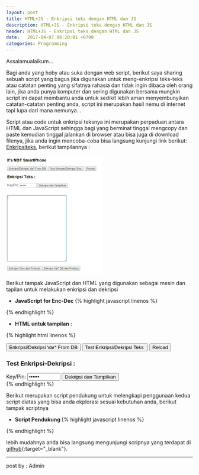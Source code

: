 ```yaml
---
layout: post
title: HTML+JS - Enkripsi teks dengan HTML dan JS
description: HTML+JS - Enkripsi teks dengan HTML dan JS
header: HTML+JS - Enkripsi teks dengan HTML dan JS
date:   2017-04-07 08:20:01 +0700
categories: Programming
---
```

Assalamualaikum...

Bagi anda yang hoby atau suka dengan web script, berikut saya sharing sebuah script yang bagus jika digunakan untuk meng-enkripsi teks-teks atau catatan penting yang sifatnya rahasia dan tidak ingin dibaca oleh orang lain, jika anda punya komputer dan sering digunakan bersama mungkin script ini dapat membantu anda untuk sedikit lebih aman menyembunyikan catatan-catatan penting anda, script ini merupakan hasil nemu di internet tapi lupa dari mana nemunya...

Script atau code untuk enkripsi teksnya ini merupakan perpaduan antara HTML dan JavaScript sehingga bagi yang berminat tinggal mengcopy dan paste kemudian tinggal jalankan di browser atau bisa juga di download filenya, jika anda ingin mencoba-coba bisa langsung kunjungi link berikut: [Enkripsiteks](https://abuisa.github.io/ikhwanelyas/), berikut tampilannya :

![Enkripsi Dekripsi](img/e-d-preview.png "Teeeeest")

Berikut tampak JavaScript dan HTML yang digunakan sebagai mesin dan tapilan  untuk melakukan enkripsi dan dekripsi 
* <b> JavaScript for Enc-Dec </b>
{% highlight javascript linenos %}
<script>
  'use strict';
  class Tea {
      static encrypt(plaintext, password) {
          plaintext = String(plaintext);
          password = String(password);
          if (plaintext.length == 0) return('');
          const v = Tea.strToLongs(Tea.utf8Encode(plaintext));
          const k = Tea.strToLongs(Tea.utf8Encode(password).slice(0,16));
          const cipher = Tea.encode(v, k);
          const ciphertext = Tea.longsToStr(cipher);
          const cipherbase64 = Tea.base64Encode(ciphertext);
          return cipherbase64;
      }
      static decrypt(ciphertext, password) {
          ciphertext = String(ciphertext);
          password = String(password);
          if (ciphertext.length == 0) return('');
          const v = Tea.strToLongs(Tea.base64Decode(ciphertext));
          const k = Tea.strToLongs(Tea.utf8Encode(password).slice(0,16));
          const plain = Tea.decode(v, k);
          const plaintext = Tea.longsToStr(plain);
          const plainUnicode = Tea.utf8Decode(plaintext.replace(/\0+$/,''));
          return plainUnicode;
          //return plaintext;
      }
      static encode(v, k) {
          if (v.length < 2) v[1] = 0;
          const n = v.length;
          const delta = 0x9e3779b9;
          let q = Math.floor(6 + 52/n);
          let z = v[n-1], y = v[0];
          let mx, e, sum = 0;
          while (q-- > 0) {
              sum += delta;
              e = sum>>>2 & 3;
              for (let p = 0; p < n; p++) {
                  y = v[(p+1)%n];
                  mx = (z>>>5 ^ y<<2) + (y>>>3 ^ z<<4) ^ (sum^y) + (k[p&3 ^ e] ^ z);
                  z = v[p] += mx;
              }
          }
          return v;
      }
      static decode(v, k) {
          const n = v.length;
          const delta = 0x9e3779b9;
          const q = Math.floor(6 + 52/n);
          let z = v[n-1], y = v[0];
          let mx, e, sum = q*delta;
          while (sum != 0) {
              e = sum>>>2 & 3;
              for (let p = n-1; p >= 0; p--) {
                  z = v[p>0 ? p-1 : n-1];
                  mx = (z>>>5 ^ y<<2) + (y>>>3 ^ z<<4) ^ (sum^y) + (k[p&3 ^ e] ^ z);
                  y = v[p] -= mx;
              }
              sum -= delta;
          }
          return v;
      }
      static strToLongs(s) {
          const l = new Array(Math.ceil(s.length/4));
          for (let i=0; i<l.length; i++) {
              l[i] = s.charCodeAt(i*4)        + (s.charCodeAt(i*4+1)<<8) +
                  (s.charCodeAt(i*4+2)<<16) + (s.charCodeAt(i*4+3)<<24);
          }
          return l;
      }
      static longsToStr(l) {
          let str = '';
          for (let i=0; i<l.length; i++) {
              str += String.fromCharCode(l[i] & 0xff, l[i]>>>8 & 0xff, l[i]>>>16 & 0xff, l[i]>>>24 & 0xff);
          }
          return str;
      }
      static utf8Encode(str) {
          return unescape(encodeURIComponent(str));
      }
      static utf8Decode(utf8Str) {
          try {
              return decodeURIComponent(escape(utf8Str));
          } catch (e) {
              return utf8Str;
          }
      }
      static base64Encode(str) {
          if (typeof btoa != 'undefined') return btoa(str);
          if (typeof Buffer != 'undefined') return new Buffer(str, 'binary').toString('base64');
          throw new Error('No Base64 Encode');
      }
      static base64Decode(b64Str) {
          if (typeof atob == 'undefined' && typeof Buffer == 'undefined') throw new Error('No base64 decode');
          try {
              if (typeof atob != 'undefined') return atob(b64Str);
              if (typeof Buffer != 'undefined') return new Buffer(b64Str, 'base64').toString('binary');
          } catch (e) {
              throw new Error('Invalid ciphertext');
          }
      }
  }
  /* - - - - - - - - - - - - -  */
  if (typeof module != 'undefined' && module.exports) module.exports = Tea; // ≡ export default Tea
</script>
{% endhighlight %}

* <b> HTML untuk tampilan : </b>

{% highlight html linenos %}
<body onload="clearall();isphone()">

  <div class="utama">
	<p id="jd"></p>
    <input type="submit" value="Enkripsi/Dekripsi Var* From DB" onclick="show_a('main','tes_e')"/>
    <input type="submit" value="Test Enkripsi/Dekripsi Teks " onclick="show_b('main','tes_e')"/>
    <input type="submit" value="Reload" onclick="page_r()"/><br />
    <h3 id="sj">Test Enkripsi-Dekripsi :</h3>
    Key/Pin:
    <input type="password" id="pas" size="8" value="tes123">
    <input type="submit" value="Dekripsi dan Tampilkan" onclick="show_e_str()"/><br />
    <div id="main" style="display:none" border="1"><br>
      
     <br />
      <textarea id="strmain" rows="20" cols="45" width="90%" ondblclick="clearall()">
      </textarea><br /><br />
        <input type="submit" value="Enkripsi Teks dan Printout" onclick="ETAline()"/>
        <input type="submit" value="Dekripsi Var* DB dan Printout" onclick="dw2_page()"/>
      
    </div>
    <div id="tes_e">
      <br />
      <textarea id="str1" rows="6" cols="50" ondblclick="clearall()">
      </textarea><br />
      <textarea id="str2" rows="6" cols="50">
      </textarea><br /><br />
      <input type="submit" value="Enkripsi Teks" onclick="tea_e()"/>
      <input type="submit" value="Dekripsi Teks" onclick="tea_d()"/>&nbsp;&nbsp;|&nbsp;&nbsp;
      <input type="submit" value="Enkripsi dan Printout" onclick="tea_ew()"/><br />
    </div>
  </div>
</body>
{% endhighlight %}

Berikut merupakan script pendukung untuk melengkapi penggunaan kedua script diatas yang bisa anda ekplorasi sesuai kebutuhan anda, berikut tampak scriptnya
* <b> Script Pendukung </b>
{% highlight javascript linenos %}
<script>
    function e_str(i){
        //---Tambah Var* DB/Database disini/dibawah
        //---paste hasil enkripsi diantara tanda '[' dan '];' 
      var estr = [
        "gFqUuK2p7/M=",
        "YjBcCIIgLEg=",
        "tg3xtwDYcCM=",
        "sWeZ8wZjG4A="
      ];
        if(isNaN(i)){
          return estr.length;
        } else {
          return estr[i];
        }
    }
    function clearall(){
      document.getElementById("strmain").value = '';
      document.getElementById("str1").value = '';
      document.getElementById("str2").value = '';
    }
    function show_e_str(){
      document.getElementById("strmain").value = '';
      var pas = document.getElementById("pas").value;
      for (i=0; i<e_str("N"); i++){
        var isi = document.getElementById("strmain").value;
        var estr = e_str(i);
        var str = isi + Tea.decrypt(estr, pas)+"\n";
        document.getElementById("strmain").value = str;
      }
    }
    function dw2_page(){
      var pas = document.getElementById("pas").value;
      for (i=0; i<e_str("N"); i++){
        var estr = e_str(i);
        var str = Tea.decrypt(estr, pas);
        //var str = str.replace("'","");
        //var str = str.replace(" ","&emsp;&emsp;");
        document.write(str+"<br />");
      }
      document.write("<br /><br />");
      document.write("-----<a href=''>-back-</a>-----");
      document.write("<br /><br />");
    }
    function tea_e(){
      var pas = document.getElementById("pas").value;
      var str = document.getElementById("str1").value;
      var estr = Tea.encrypt(str, pas);
      document.getElementById("str2").value = estr;
    }
    function tea_d(){
      var pas = document.getElementById("pas").value;
      var stra = document.getElementById("str1").value;
      var strb = document.getElementById("str2").value;
      if (( strb == "" ) && (stra != ""))
      {
        var dstr = Tea.decrypt(stra, pas);
        document.getElementById("str2").value = dstr;
      }else if ((stra == "") && (strb != "")){
        var dstr = Tea.decrypt(strb, pas);
        document.getElementById("str1").value = dstr;
        document.getElementById("str2").value = strb;
      }else {
        var dstr = Tea.decrypt(strb, pas);
        document.getElementById("str1").value = strb;
        document.getElementById("str2").value = dstr;
      }
    }
    function tea_ew(){
      var pas = document.getElementById("pas").value;
      var str = document.getElementById("str1").value;
      var estr = Tea.encrypt(str, pas);
      document.write('"'+estr+'",');
      document.write("<br /><br />");
      document.write("-----<a href=''>-back-</a>-----");
    }
    function page_r(){
      location.reload(true);
    }
    function show_a(a,b) {
      document.getElementById("sj").innerHTML = "Enkripsi Teks :";
      document.getElementById(a).style.display = 'block';
      document.getElementById(b).style.display = 'none';
    }
    function show_b(a,b) {
      document.getElementById("sj").innerHTML = "Test Enkripsi-Dekripsi :";
      document.getElementById(b).style.display = 'block';
      document.getElementById(a).style.display = 'none';
    }
    function ETAline(){
      var pas = document.getElementById("pas").value;
      var lines = document.getElementById("strmain").value;
      var line = lines.split('\n');
      for(var i = 0;i < line.length;i++){
          var str = line[i];
          var str = str.trim();
          var str = Tea.encrypt(str, pas);
          if ( str.length > 0 )
          { //print only non emtpy lines
            document.write('"'+str+'",<br />');
          }
      }
      document.write('<br />');
      document.write('\t-----Copy Hasil Enkripsi diatas dan Paste di dalam var DB---------<br />');
      document.write('\t-----<a href="">kembali</a>-----<br />');
      document.write('\t---------------------<br />');
    }

	function msg(a){
		alert(a);
	}
    function zoom() {
        document.body.style.zoom = "400%" 
    }
	function isphone(){
		if( /Android|webOS|iPhone|iPad|iPod|BlackBerry|IEMobile|Opera Mini/i.test(navigator.userAgent) ) {
			document.getElementById("jd").innerHTML = "<b>---Hello SmartPhone---</b>";
			show_a('main','tes_e');
			zoom();
		}else{
			document.getElementById("jd").innerHTML = "<h3>It's NOT  SmartPhone </h3>";
            show_a('main','tes_e');
		}
	}
	function zoomings(optionSel)
	{
		var OptionSelected = optionSel.selectedIndex;
		var val = optionSel.options[OptionSelected].text;
		//alert(val);
		var div = document.getElementById ("main");
		div.style.zoom = val;
	}
</script>
{% endhighlight %}

lebih mudahnya anda bisa langsung mengunjungi scripnya yang terdapat di [github](https://github.com/abuisa/ikhwanelyas/blob/master/index.html){:target="_blank"}.

______
post by : Admin
